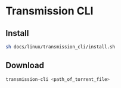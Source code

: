 # Transmission CLI

## Install
```bash
sh docs/linux/transmission_cli/install.sh
```

## Download
```bash
transmission-cli <path_of_torrent_file>
```